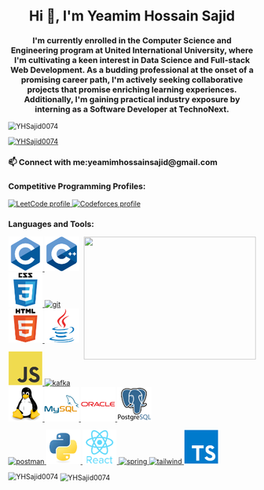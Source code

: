 <h1 align="center">Hi 👋, I'm Yeamim Hossain Sajid</h1>
<h3 align="center">I'm currently enrolled in the Computer Science and Engineering program at United International University, where I'm cultivating a keen interest in Data Science and Full-stack Web Development. As a budding professional at the onset of a promising career path, I'm actively seeking collaborative projects that promise enriching learning experiences. Additionally, I'm gaining practical industry exposure by interning as a Software Developer at TechnoNext.</h3>

<p align="left"> <img src="https://komarev.com/ghpvc/?username=YHSajid0074&label=Profile%20views&color=0e75b6&style=flat" alt="YHSajid0074" /> </p>

<p align="left"> <a href="https://github-profile-trophy.vercel.app/?username=ryo-ma&theme=matrix"><img src="https://github-profile-trophy.vercel.app/?username=YHSajid0074" alt="YHSajid0074" /></a> </p>



<h3 align="left">📫 Connect with me:yeamimhossainsajid@gmail.com</h3>
<p align="left">
</p>


<h3 align="left">Competitive Programming Profiles:</h3>
<p align="left">
<a href="https://leetcode.com/u/yeamim_hossain_sajid/" target="_blank" rel="noreferrer">
<img src="https://img.shields.io/badge/LeetCode-Profile-yellow.svg?style=for-the-badge&logo=leetcode&logoColor=black" alt="LeetCode profile" height="30"/>
</a>
<a href="https://codeforces.com/profile/paradox_71" target="_blank" rel="noreferrer">
<img src="https://img.shields.io/badge/Codeforces-Profile-blue.svg?style=for-the-badge&logo=codeforces&logoColor=white" alt="Codeforces profile" height="30"/>
</a>
</p>





<h3 align="left">Languages and Tools:</h3>



<img align="right" src="https://giffiles.alphacoders.com/218/218662.gif" width="350" height="250"/>




<p align="left">
<a href="https://www.cprogramming.com/" target="_blank" rel="noreferrer">
<img src="https://raw.githubusercontent.com/devicons/devicon/master/icons/c/c-original.svg" alt="c" width="70" height="70"/>
</a>
<a href="https://www.w3schools.com/cpp/" target="_blank" rel="noreferrer">
<img src="https://raw.githubusercontent.com/devicons/devicon/master/icons/cplusplus/cplusplus-original.svg" alt="cplusplus" width="70" height="70"/>
</a>
<a href="https://www.w3schools.com/css/" target="_blank" rel="noreferrer">
<img src="https://raw.githubusercontent.com/devicons/devicon/master/icons/css3/css3-original-wordmark.svg" alt="css3" width="70" height="70"/>
</a>
<a href="https://git-scm.com/" target="_blank" rel="noreferrer">
<img src="https://www.vectorlogo.zone/logos/git-scm/git-scm-icon.svg" alt="git" width="70" height="70"/>
</a>
<a href="https://www.w3.org/html/" target="_blank" rel="noreferrer">
<img src="https://raw.githubusercontent.com/devicons/devicon/master/icons/html5/html5-original-wordmark.svg" alt="html5" width="70" height="70"/>
</a>
<a href="https://www.java.com" target="_blank" rel="noreferrer">
<img src="https://raw.githubusercontent.com/devicons/devicon/master/icons/java/java-original.svg" alt="java" width="70" height="70"/>
</a>
</p>
<p align="left">
<a href="https://developer.mozilla.org/en-US/docs/Web/JavaScript" target="_blank" rel="noreferrer">
<img src="https://raw.githubusercontent.com/devicons/devicon/master/icons/javascript/javascript-original.svg" alt="javascript" width="70" height="70"/>
</a>
<a href="https://kafka.apache.org/" target="_blank" rel="noreferrer">
<img src="https://www.vectorlogo.zone/logos/apache_kafka/apache_kafka-icon.svg" alt="kafka" width="70" height="70"/>
</a>
<a href="https://www.linux.org/" target="_blank" rel="noreferrer">
<img src="https://raw.githubusercontent.com/devicons/devicon/master/icons/linux/linux-original.svg" alt="linux" width="70" height="70"/>
</a>
<a href="https://www.mysql.com/" target="_blank" rel="noreferrer">
<img src="https://raw.githubusercontent.com/devicons/devicon/master/icons/mysql/mysql-original-wordmark.svg" alt="mysql" width="70" height="70"/>
</a>
<a href="https://www.oracle.com/" target="_blank" rel="noreferrer">
<img src="https://raw.githubusercontent.com/devicons/devicon/master/icons/oracle/oracle-original.svg" alt="oracle" width="70" height="70"/>
</a>
<a href="https://www.postgresql.org" target="_blank" rel="noreferrer">
<img src="https://raw.githubusercontent.com/devicons/devicon/master/icons/postgresql/postgresql-original-wordmark.svg" alt="postgresql" width="70" height="70"/>
</a>
</p>
<p align="left">
<a href="https://postman.com" target="_blank" rel="noreferrer">
<img src="https://www.vectorlogo.zone/logos/getpostman/getpostman-icon.svg" alt="postman" width="70" height="70"/>
</a>
<a href="https://www.python.org" target="_blank" rel="noreferrer">
<img src="https://raw.githubusercontent.com/devicons/devicon/master/icons/python/python-original.svg" alt="python" width="70" height="70"/>
</a>
<a href="https://reactjs.org/" target="_blank" rel="noreferrer">
<img src="https://raw.githubusercontent.com/devicons/devicon/master/icons/react/react-original-wordmark.svg" alt="react" width="70" height="70"/>
</a>
<a href="https://spring.io/" target="_blank" rel="noreferrer">
<img src="https://www.vectorlogo.zone/logos/springio/springio-icon.svg" alt="spring" width="70" height="70"/>
</a>
<a href="https://tailwindcss.com/" target="_blank" rel="noreferrer">
<img src="https://www.vectorlogo.zone/logos/tailwindcss/tailwindcss-icon.svg" alt="tailwind" width="70" height="70"/>
</a>
<a href="https://www.typescriptlang.org/" target="_blank" rel="noreferrer">
<img src="https://raw.githubusercontent.com/devicons/devicon/master/icons/typescript/typescript-original.svg" alt="typescript" width="70" height="70"/>
</a>
</p>






<p><img align="left" src="https://github-readme-stats.vercel.app/api/top-langs?username=YHSajid0074&show_icons=true&locale=en&layout=compact" alt="YHSajid0074" /></p>

<p>&nbsp;<img align="center" src="https://github-readme-stats.vercel.app/api?username=YHSajid0074&show_icons=true&locale=en" alt="YHSajid0074" /></p>


